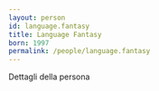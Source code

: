 ```yaml
---
layout: person
id: language.fantasy
title: Language Fantasy
born: 1997
permalink: /people/language.fantasy
---
```


Dettagli della persona 